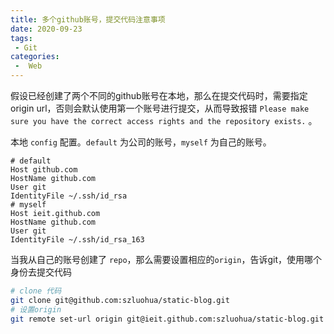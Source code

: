 ```yaml
---
title: 多个github账号，提交代码注意事项
date: 2020-09-23
tags:
 - Git
categories:
 -  Web
---
```


假设已经创建了两个不同的github账号在本地，那么在提交代码时，需要指定origin url，否则会默认使用第一个账号进行提交，从而导致报错 `Please make sure you have the correct access rights
and the repository exists.` 。

本地 `config` 配置。`default` 为公司的账号，`myself` 为自己的账号。
```shell
# default
Host github.com
HostName github.com
User git
IdentityFile ~/.ssh/id_rsa
# myself
Host ieit.github.com
HostName github.com
User git
IdentityFile ~/.ssh/id_rsa_163
```
当我从自己的账号创建了 `repo`，那么需要设置相应的`origin`，告诉git，使用哪个身份去提交代码

```bash
# clone 代码
git clone git@github.com:szluohua/static-blog.git
# 设置origin
git remote set-url origin git@ieit.github.com:szluohua/static-blog.git
```